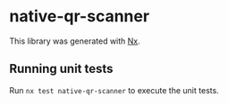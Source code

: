 # native-qr-scanner

This library was generated with [Nx](https://nx.dev).

## Running unit tests

Run `nx test native-qr-scanner` to execute the unit tests.
